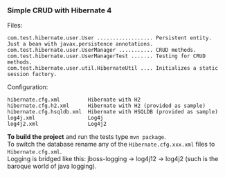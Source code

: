 ### Simple CRUD with Hibernate 4

Files:
```
com.test.hibernate.user.User .................. Persistent entity. Just a bean with javax.persistence annotations.
com.test.hibernate.user.UserManager ........... CRUD methods.
com.test.hibernate.user.UserManagerTest ....... Testing for CRUD methods.
com.test.hibernate.user.util.HibernateUtil .... Initializes a static session factory.
```
Configuration:
```
hibernate.cfg.xml         Hibernate with H2
hibernate.cfg.h2.xml      Hibernate with H2 (provided as sample)
hibernate.cfg.hsqldb.xml  Hibernate with HSQLDB (provided as sample)
log4j.xml                 Log4j
log4j2.xml                Log4j2
```
**To build the project** and run the tests type `mvn package`.  
To switch the database rename any of the `Hibernate.cfg.xxx.xml` files to `Hibernate.cfg.xml`.   
Logging is bridged like this: jboss-logging → log4j12 → log4j2 (such is the baroque world of java logging).
